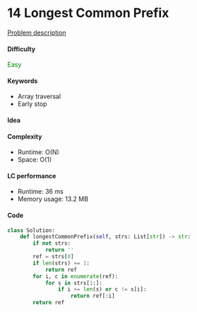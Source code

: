 14 Longest Common Prefix
=======================
[Problem description](https://leetcode.com/problems/longest-common-prefix/)

#### Difficulty
<span style="color:green">Easy</span>

#### Keywords
- Array traversal
- Early stop

#### Idea

#### Complexity
- Runtime: O(N)
- Space: O(1)

#### LC performance
- Runtime: 36 ms
- Memory usage: 13.2 MB

#### Code
```python
class Solution:
    def longestCommonPrefix(self, strs: List[str]) -> str:
        if not strs:
            return ''
        ref = strs[0]
        if len(strs) == 1:
            return ref
        for i, c in enumerate(ref):
            for s in strs[1:]:
                if i >= len(s) or c != s[i]:
                    return ref[:i]
        return ref
```